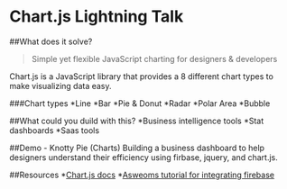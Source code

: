 # Chart.js Lightning Talk

##What does it solve?

>Simple yet flexible JavaScript charting for designers & developers

Chart.js is a JavaScript library that provides a 8 different chart types to make visualizing data easy.

###Chart types
*Line
*Bar
*Pie & Donut
*Radar
*Polar Area
*Bubble


##What could you duild with this?
*Business intelligence tools
*Stat dashboards
*Saas tools

##Demo - Knotty Pie (Charts)
Building a business dashboard to help designers understand their efficiency using firbase, jquery, and chart.js.

##Resources
*[Chart.js docs](http://www.chartjs.org/docs)
*[Asweoms tutorial for integrating firebase](http://mancdev.tumblr.com/post/143219080424/building-a-realtime-dashboard-with-firebase-and)
